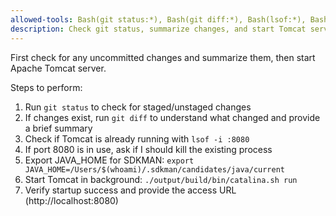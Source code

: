 ```yaml
---
allowed-tools: Bash(git status:*), Bash(git diff:*), Bash(lsof:*), Bash(kill:*), Bash(export:*), Bash(./output/build/bin/catalina.sh:*)
description: Check git status, summarize changes, and start Tomcat server
---
```


First check for any uncommitted changes and summarize them, then start Apache Tomcat server.

Steps to perform:
1. Run `git status` to check for staged/unstaged changes
2. If changes exist, run `git diff` to understand what changed and provide a brief summary
3. Check if Tomcat is already running with `lsof -i :8080`
4. If port 8080 is in use, ask if I should kill the existing process
5. Export JAVA_HOME for SDKMAN: `export JAVA_HOME=/Users/$(whoami)/.sdkman/candidates/java/current`
6. Start Tomcat in background: `./output/build/bin/catalina.sh run`
7. Verify startup success and provide the access URL (http://localhost:8080)